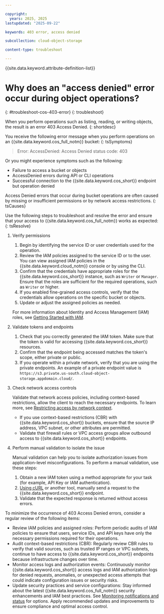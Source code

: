 ```yaml
---

copyright:
  years: 2025, 2025
lastupdated: "2025-09-22"

keywords: 403 error, access denied

subcollection: cloud-object-storage

content-type: troubleshoot

---
```


{{site.data.keyword.attribute-definition-list}}

# Why does an "access denied" error occur during object operations?
{: #troubleshoot-cos-403-error}
{: troubleshoot}

When you perform operations such as listing, reading, or writing objects, the result is an error 403 Access Denied.
{: shortdesc}

You receive the following error message when you perform operations on an {{site.data.keyword.cos_full_notm}} bucket:
{: tsSymptoms}

> Error: AccessDenied: Access Denied status code: 403

Or you might experience symptoms such as the following:

* Failure to access a bucket or objects
* AccessDenied errors during API or CLI operations
* Successful connection to the {{site.data.keyword.cos_short}} endpoint but operation denied

Access Denied errors that occur during bucket operations are often caused by missing or insufficient permissions or by network access restrictions.
{: tsCauses}

Use the following steps to troubleshoot and resolve the error and ensure that your access to {{site.data.keyword.cos_full_notm}} works as expected:
{: tsResolve}

1. Verify permissions

    1. Begin by identifying the service ID or user credentials used for the operation.
    1. Review the IAM policies assigned to the service ID or to the user. You can view assigned IAM policies in the {{site.data.keyword.cloud_notm}} console or by using the CLI.
    1. Confirm that the credentials have appropriate roles for the {{site.data.keyword.cos_short}} instance, such as `Writer` or `Manager`. Ensure that the roles are sufficient for the required operations, such as `Writer` or higher.
    1. If you enabled fine-grained access controls, verify that the credentials allow operations on the specific bucket or objects.
    1. Update or adjust the assigned policies as needed.

    For more information about Identity and Access Management (IAM) roles, see [Getting Started with IAM](/docs/cloud-object-storage?topic=cloud-object-storage-getting-started-with-iam).

1. Validate tokens and endpoints

    1. Check that you correctly generated the IAM token. Make sure that the token is valid for accessing {{site.data.keyword.cos_short}} resources.
    1. Confirm that the endpoint being accessed matches the token's scope, either private or public.
    1. If you operate within a private network, verify that you are using the private endpoints. An example of a private endpoint value is `https://s3.private.us-south.cloud-object-storage.appdomain.cloud/`.

1. Check network access controls

    Validate that network access policies, including context-based restrictions, allow the client to reach the necessary endpoints. To learn more, see [Restricting access by network context](/docs/cloud-object-storage?topic=cloud-object-storage-setting-a-firewall).

    * If you use context-based restrictions (CBR) with {{site.data.keyword.cos_short}} buckets, ensure that the source IP address, VPC subnet, or other attributes are permitted.
    * Validate that firewall rules or VPC access groups allow outbound access to {{site.data.keyword.cos_short}} endpoints.

1. Perform manual validation to isolate the issue

    Manual validation can help you to isolate authorization issues from application-level misconfigurations. To perform a manual validation, use these steps:

    1. Obtain a new IAM token using a method appropriate for your task (for example, API Key or IAM authentication).
    1. [Using cURL](/docs/cloud-object-storage?topic=cloud-object-storage-curl) or another tool, manually send a request to the {{site.data.keyword.cos_short}} endpoint.
    1. Validate that the expected response is returned without access errors.

To minimize the occurrence of 403 Access Denied errors, consider a regular review of the following items:

* Review IAM policies and assigned roles: Perform periodic audits of IAM policies to ensure that users, service IDs, and API keys have only the necessary permissions required for their operations.
* Audit context-based restrictions (CBR): Regularly review CBR rules to verify that valid sources, such as trusted IP ranges or VPC subnets, continue to have access to {{site.data.keyword.cos_short}} endpoints because infrastructure changes over time.
* Monitor access logs and authorization events: Continuously monitor {{site.data.keyword.cos_short}} access logs and IAM authorization logs for denied requests, anomalies, or unexpected access attempts that could indicate configuration issues or security risks.
* Update security practices and service configurations: Stay informed about the latest {{site.data.keyword.cos_full_notm}} security enhancements and IAM best practices. See [Monitoring notifications and status](/docs/account?topic=account-viewing-cloud-status) for options. Apply recommended updates and improvements to ensure compliance and optimal access control.
